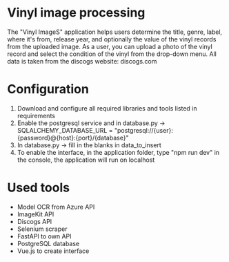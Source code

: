# Vinyl image processing

The "Vinyl ImageS" application helps users determine the title, genre, label, where it's from, release year, and optionally the value of the vinyl records from the uploaded image. As a user, you can upload a photo of the vinyl record and select the condition of the vinyl from the drop-down menu.
All data is taken from the discogs website: discogs.com

# Configuration
  
  1. Download and configure all required libraries and tools listed in requirements
  2. Enable the postgresql service and in database.py -> SQLALCHEMY_DATABASE_URL = "postgresql://{user}:{password}@{host}:{port}/{database}"
  3. In database.py -> fill in the blanks in data_to_insert
  4. To enable the interface, in the application folder, type "npm run dev" in the console, the application will run on localhost

# Used tools

- Model OCR from Azure API
- ImageKit API
- Discogs API 
- Selenium scraper
- FastAPI to own API
- PostgreSQL database
- Vue.js to create interface


